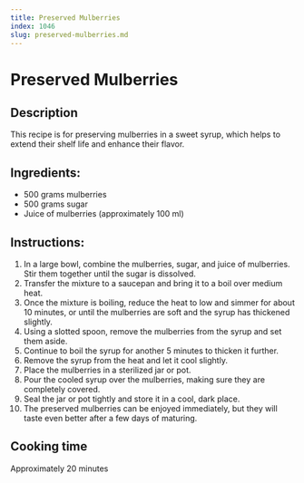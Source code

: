 ```yaml
---
title: Preserved Mulberries
index: 1046
slug: preserved-mulberries.md
---
```


# Preserved Mulberries

## Description
This recipe is for preserving mulberries in a sweet syrup, which helps to extend their shelf life and enhance their flavor.

## Ingredients:
- 500 grams mulberries
- 500 grams sugar
- Juice of mulberries (approximately 100 ml)

## Instructions:
1. In a large bowl, combine the mulberries, sugar, and juice of mulberries. Stir them together until the sugar is dissolved.
2. Transfer the mixture to a saucepan and bring it to a boil over medium heat.
3. Once the mixture is boiling, reduce the heat to low and simmer for about 10 minutes, or until the mulberries are soft and the syrup has thickened slightly.
4. Using a slotted spoon, remove the mulberries from the syrup and set them aside.
5. Continue to boil the syrup for another 5 minutes to thicken it further.
6. Remove the syrup from the heat and let it cool slightly.
7. Place the mulberries in a sterilized jar or pot.
8. Pour the cooled syrup over the mulberries, making sure they are completely covered.
9. Seal the jar or pot tightly and store it in a cool, dark place.
10. The preserved mulberries can be enjoyed immediately, but they will taste even better after a few days of maturing.

## Cooking time
Approximately 20 minutes